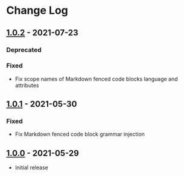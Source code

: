 # Change Log

## [1.0.2] - 2021-07-23

### Deprecated

### Fixed

- Fix scope names of Markdown fenced code blocks language and attributes

## [1.0.1] - 2021-05-30

### Fixed

- Fix Markdown fenced code block grammar injection

## [1.0.0] - 2021-05-29

- Initial release

[1.0.2]: https://github.com/kobarity/vsce-coconut/compare/v1.0.1...v1.0.2
[1.0.1]: https://github.com/kobarity/vsce-coconut/compare/v1.0.0...v1.0.1
[1.0.0]: https://github.com/kobarity/vsce-coconut/releases/tag/v1.0.0
